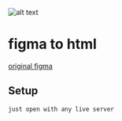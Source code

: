 
![alt text](https://raw.githubusercontent.com/ferater/AccordionGalley/main/img/ss.gif?raw=true)

# figma to html

[original figma](https://www.figma.com/community/file/1164900293490788881)

## Setup
```
just open with any live server
```
